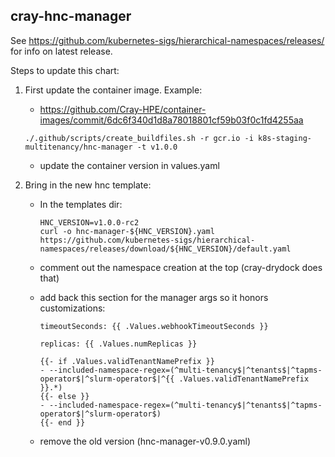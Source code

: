 cray-hnc-manager
-------

See <https://github.com/kubernetes-sigs/hierarchical-namespaces/releases/> for info on latest release.

Steps to update this chart:

1. First update the container image.  Example:
   * <https://github.com/Cray-HPE/container-images/commit/6dc6f340d1d8a78018801cf59b03f0c1fd4255aa>

   ```
   ./.github/scripts/create_buildfiles.sh -r gcr.io -i k8s-staging-multitenancy/hnc-manager -t v1.0.0
   ```

   * update the container version in values.yaml

1. Bring in the new hnc template:

   * In the templates dir:

     ```
     HNC_VERSION=v1.0.0-rc2
     curl -o hnc-manager-${HNC_VERSION}.yaml https://github.com/kubernetes-sigs/hierarchical-namespaces/releases/download/${HNC_VERSION}/default.yaml
     ```

   * comment out the namespace creation at the top (cray-drydock does that)
   * add back this section for the manager args so it honors customizations:

     ```
     timeoutSeconds: {{ .Values.webhookTimeoutSeconds }}
     ```

     ```
     replicas: {{ .Values.numReplicas }}
     ```

     ```
     {{- if .Values.validTenantNamePrefix }}
     - --included-namespace-regex=(^multi-tenancy$|^tenants$|^tapms-operator$|^slurm-operator$|^{{ .Values.validTenantNamePrefix }}.*)
     {{- else }}
     - --included-namespace-regex=(^multi-tenancy$|^tenants$|^tapms-operator$|^slurm-operator$)
     {{- end }}
     ```

   * remove the old version (hnc-manager-v0.9.0.yaml)
